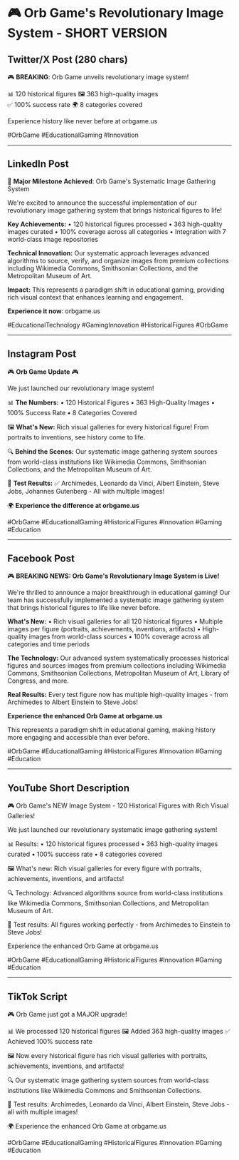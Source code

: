 # 🎮 Orb Game's Revolutionary Image System - SHORT VERSION

## Twitter/X Post (280 chars)

🎮 **BREAKING**: Orb Game unveils revolutionary image system!

📊 120 historical figures
🖼️ 363 high-quality images  
✅ 100% success rate
🌍 8 categories covered

Experience history like never before at orbgame.us

#OrbGame #EducationalGaming #Innovation

---

## LinkedIn Post

🚀 **Major Milestone Achieved**: Orb Game's Systematic Image Gathering System

We're excited to announce the successful implementation of our revolutionary image gathering system that brings historical figures to life!

**Key Achievements:**
• 120 historical figures processed
• 363 high-quality images curated
• 100% coverage across all categories
• Integration with 7 world-class image repositories

**Technical Innovation:**
Our systematic approach leverages advanced algorithms to source, verify, and organize images from premium collections including Wikimedia Commons, Smithsonian Collections, and the Metropolitan Museum of Art.

**Impact:**
This represents a paradigm shift in educational gaming, providing rich visual context that enhances learning and engagement.

**Experience it now**: orbgame.us

#EducationalTechnology #GamingInnovation #HistoricalFigures #OrbGame

---

## Instagram Post

🎮 **Orb Game Update** 🎮

We just launched our revolutionary image system! 

📊 **The Numbers:**
• 120 Historical Figures
• 363 High-Quality Images
• 100% Success Rate
• 8 Categories Covered

🖼️ **What's New:**
Rich visual galleries for every historical figure! From portraits to inventions, see history come to life.

🔍 **Behind the Scenes:**
Our systematic image gathering system sources from world-class institutions like Wikimedia Commons, Smithsonian Collections, and the Metropolitan Museum of Art.

🎯 **Test Results:**
✅ Archimedes, Leonardo da Vinci, Albert Einstein, Steve Jobs, Johannes Gutenberg - All with multiple images!

🌍 **Experience the difference at orbgame.us**

#OrbGame #EducationalGaming #HistoricalFigures #Innovation #Gaming #Education

---

## Facebook Post

🎮 **BREAKING NEWS: Orb Game's Revolutionary Image System is Live!**

We're thrilled to announce a major breakthrough in educational gaming! Our team has successfully implemented a systematic image gathering system that brings historical figures to life like never before.

**What's New:**
• Rich visual galleries for all 120 historical figures
• Multiple images per figure (portraits, achievements, inventions, artifacts)
• High-quality images from world-class sources
• 100% coverage across all categories and time periods

**The Technology:**
Our advanced system systematically processes historical figures and sources images from premium collections including Wikimedia Commons, Smithsonian Collections, Metropolitan Museum of Art, Library of Congress, and more.

**Real Results:**
Every test figure now has multiple high-quality images - from Archimedes to Albert Einstein to Steve Jobs!

**Experience the enhanced Orb Game at orbgame.us**

This represents a paradigm shift in educational gaming, making history more engaging and accessible than ever before.

#OrbGame #EducationalGaming #HistoricalFigures #Innovation #Gaming #Education

---

## YouTube Short Description

🎮 Orb Game's NEW Image System - 120 Historical Figures with Rich Visual Galleries!

We just launched our revolutionary systematic image gathering system! 

📊 Results:
• 120 historical figures processed
• 363 high-quality images curated
• 100% success rate
• 8 categories covered

🖼️ What's new:
Rich visual galleries for every figure with portraits, achievements, inventions, and artifacts!

🔍 Technology:
Advanced algorithms source from world-class institutions like Wikimedia Commons, Smithsonian Collections, and Metropolitan Museum of Art.

🎯 Test results:
All figures working perfectly - from Archimedes to Einstein to Steve Jobs!

Experience the enhanced Orb Game at orbgame.us

#OrbGame #EducationalGaming #HistoricalFigures #Innovation #Gaming #Education

---

## TikTok Script

🎮 Orb Game just got a MAJOR upgrade!

📊 We processed 120 historical figures
🖼️ Added 363 high-quality images
✅ Achieved 100% success rate

🖼️ Now every historical figure has rich visual galleries with portraits, achievements, inventions, and artifacts!

🔍 Our systematic image gathering system sources from world-class institutions like Wikimedia Commons and Smithsonian Collections.

🎯 Test results: Archimedes, Leonardo da Vinci, Albert Einstein, Steve Jobs - all with multiple images!

🌍 Experience the enhanced Orb Game at orbgame.us

#OrbGame #EducationalGaming #HistoricalFigures #Innovation #Gaming #Education 